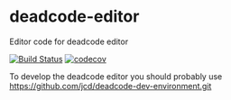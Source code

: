# deadcode-editor
Editor code for deadcode editor

[![Build Status](https://travis-ci.org/jcd/deadcode-editor.svg?branch=master)](https://travis-ci.org/jcd/deadcode-editor)
[![codecov](https://codecov.io/gh/jcd/deadcode-editor/branch/master/graph/badge.svg)](https://codecov.io/gh/jcd/deadcode-editor)

To develop the deadcode editor you should probably use https://github.com/jcd/deadcode-dev-environment.git
